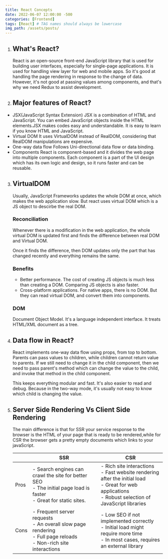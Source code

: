 ```yaml
---
title: React Concepts
date: 2022-06-07 12:00:00 -500
categories: [Frontend]
tags: [React] # TAG names should always be lowercase
img_path: /assets/posts/
---
```


1. ## What's React?

   React is an open-source front-end JavaScript library that is used for building user interfaces, especially for single-page applications. It is used for handling view layer for web and mobile apps. So it's good at handling the page rendering in response to the change of data. However, it's not good at passing values among components, and that's why we need Redux to assist development.

2. ## Major features of React?

- JSX(JavaScript Syntax Extension)
  JSX is a combination of HTML and JavaScript. You can embed JavaScript objects inside the HTML elements.JSX makes codes easy and understandable. It is easy to learn if you know HTML and JavaScript.
- Virtual DOM
  It uses VirtualDOM instead of RealDOM, considering that RealDOM manipulations are expensive.
- One-way data flow
  Follows Uni-directional data flow or data binding.
- Components
  React is component-based and it divides the web page into multiple components. Each component is a part of the UI design which has its own logic and design, so it runs faster and can be reusable.

3. ## VirtualDOM

   Usually, JavaScript Frameworks updates the whole DOM at once, which makes the web application slow.
   But react uses virtual DOM which is a JS object to descirbe the real DOM.

   ### Reconciliation

   Whenever there is a modification in the web application, the whole virtual DOM is updated first and finds the difference between real DOM and Virtual DOM.

   Once it finds the difference, then DOM updates only the part that has changed recently and everything remains the same.

   ### Benefits

   - Better performance. The cost of creating JS objects is much less than creating a DOM. Comparing JS objects is also faster.
   - Cross-platform applications. For native apps, there is no DOM. But they can read virtual DOM, and convert them into components.

   ### DOM

   Document Object Model. It's a language independent interface. It treats HTML/XML document as a tree.

4. ## Data flow in React?

   React implements one-way data flow using props, from top to bottom. Parents can pass values to children, while children cannot return value to parents. If we still need to change it in the child component, then we need to pass parent's method which can change the value to the child, and invoke that method in the child component.

   This keeps everything modular and fast. It's also easier to read and debug. Because in the two-way mode, it's usually not easy to know which child is changing the value.

5. ## Server Side Rendering Vs Client Side Rendering

   The main difference is that for SSR your service response to the browser is the HTML of your page that is ready to be rendered,while for CSR the browser gets a pretty empty documents which links to your javaScript.

   |      | SSR                                                                                                                         | CSR                                                                                                                                                              |
   | ---- | --------------------------------------------------------------------------------------------------------------------------- | ---------------------------------------------------------------------------------------------------------------------------------------------------------------- |
   | Pros | - Search engines can crawl the site for better SEO<br />- The initial page load is faster<br />- Great for static sites.    | - Rich site interactions<br />- Fast website rendering after the initial load<br />- Great for web applications<br /> - Robust selection of JavaScript libraries |
   | Cons | - Frequent server requests<br />- An overall slow page rendering<br />- Full page reloads<br />- Non-rich site interactions | - Low SEO if not implemented correctly<br />- Initial load might require more time<br />- In most cases, requires an external library                            |
